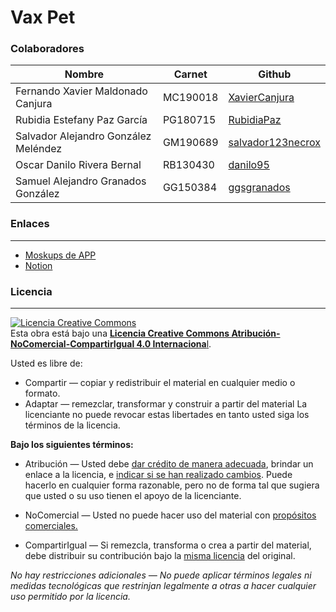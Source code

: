 # Vax Pet

### Colaboradores
| Nombre | Carnet | Github |
| ----- | ----- | ------ |
| Fernando Xavier Maldonado Canjura | MC190018 | [XavierCanjura](https://github.com/XavierCanjura) | 
| Rubidia Estefany Paz García | PG180715 | [RubidiaPaz](https://github.com/RubidiaPaz) |
| Salvador Alejandro González Meléndez | GM190689 | [salvador123necrox](https://github.com/salvador123necrox) |
| Oscar Danilo Rivera Bernal | RB130430 | [danilo95](https://github.com/danilo95) |
| Samuel Alejandro Granados González | GG150384 | [ggsgranados](https://github.com/ggsgranados) |

### Enlaces 
---
- [Moskups de APP](https://www.figma.com/file/7vUHBJnzUf5xDEFCaYiXto/Dise%C3%B1o-de-VaxPet?node-id=0%3A1&t=2ZQ1MVIRwKiFvIdK-0)
- [Notion](https://meteor-nut-4a6.notion.site/Vax-Pet-dcef583536994951ba1de6ce6344ba3a)

### Licencia
---
<a rel="license" href="http://creativecommons.org/licenses/by-nc-sa/4.0/"><img alt="Licencia Creative Commons" style="border-width:0" src="https://i.creativecommons.org/l/by-nc-sa/4.0/88x31.png" /></a><br />Esta obra está bajo una <a rel="license" href="http://creativecommons.org/licenses/by-nc-sa/4.0/">**Licencia Creative Commons Atribución-NoComercial-CompartirIgual 4.0 Internaciona**l</a>.

Usted es libre de:
- Compartir — copiar y redistribuir el material en cualquier medio o formato.
- Adaptar — remezclar, transformar y construir a partir del material
La licenciante no puede revocar estas libertades en tanto usted siga los términos de la licencia.

**Bajo los siguientes términos:**
- Atribución — Usted debe [dar crédito de manera adecuada](https://creativecommons.org/licenses/by-nc-sa/4.0/deed.es# "dar crédito de manera adecuada"), brindar un enlace a la licencia, e [indicar si se han realizado cambios](https://creativecommons.org/licenses/by-nc-sa/4.0/deed.es# "indicar si se han realizado cambios"). Puede hacerlo en cualquier forma razonable, pero no de forma tal que sugiera que usted o su uso tienen el apoyo de la licenciante.

- NoComercial — Usted no puede hacer uso del material con [propósitos comerciales.](https://creativecommons.org/licenses/by-nc-sa/4.0/deed.es# "propósitos comerciales.")

- CompartirIgual — Si remezcla, transforma o crea a partir del material, debe distribuir su contribución bajo la [misma licencia](https://creativecommons.org/licenses/by-nc-sa/4.0/deed.es# "misma licencia") del original.

*No hay restricciones adicionales — No puede aplicar términos legales ni medidas tecnológicas que restrinjan legalmente a otras a hacer cualquier uso permitido por la licencia.*
